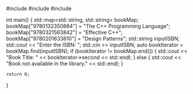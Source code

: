 #include <iostream>
#include <map>
#include <string>

int main() {
    std::map<std::string, std::string> bookMap;
    bookMap["9780132350884"] = "The C++ Programming Language";
    bookMap["9780321563842"] = "Effective C++";
    bookMap["9780201633610"] = "Design Patterns";
    std::string inputISBN;
    std::cout << "Enter the ISBN: ";
    std::cin >> inputISBN;
    auto bookIterator = bookMap.find(inputISBN);
    if (bookIterator != bookMap.end()) {
        std::cout << "Book Title: " << bookIterator->second << std::endl;
    } else {
        std::cout << "Book not available in the library." << std::endl;
    }

    return 0;
}
